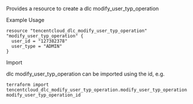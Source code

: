 Provides a resource to create a dlc modify_user_typ_operation

Example Usage

```hcl
resource "tencentcloud_dlc_modify_user_typ_operation" "modify_user_typ_operation" {
  user_id = "127382378"
  user_type = "ADMIN"
}
```

Import

dlc modify_user_typ_operation can be imported using the id, e.g.

```
terraform import tencentcloud_dlc_modify_user_typ_operation.modify_user_typ_operation modify_user_typ_operation_id
```